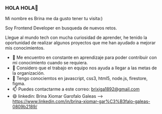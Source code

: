 ### HOLA HOLA👋
Mi nombre es Brina me da gusto tener tu visita:)

Soy Frontend Developer en busqueda de nuevos retos.

Llegue al mundo tech con mucha curiosidad de aprender, he tenido la oportunidad de realizar algunos proyectos que me han ayudado a mejorar mis conocimientos.

- 🌱 Me encuentro en constante en aprendizaje para poder contribuir con mi conocimiento cuando se requiera.
- 👯 Considero que el trabajo en equipo nos ayuda a llegar a las metas de la organización.
- 💬 Tengo conociemtos en javascript, css3, html5, node.js, firestore, figma.
- 📫 Puedes contactarme a este correo: brixiga1892@gmail.com
- 😄 linkedin: Brina Xiomar Garofalo Galeas --> https://www.linkedin.com/in/brina-xiomar-gar%C3%B3falo-galeas-0809b2189/


 
<!--
**BrinaGarofalo/BrinaGarofalo** is a ✨ _special_ ✨ repository because its `README.md` (this file) appears on your GitHub profile.

Here are some ideas to get you started:

- 🔭 I’m currently working on ...
- 🌱 I’m currently learning ...
- 👯 I’m looking to collaborate on ...
- 🤔 I’m looking for help with ...
- 💬 Ask me about ...
- 📫 How to reach me: ...
- 😄 Pronouns: ...
- ⚡ Fun fact: ...
-->
